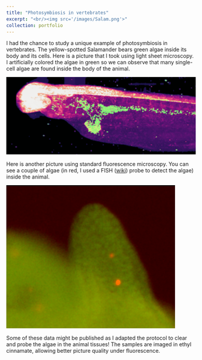 ```yaml
---
title: "Photosymbiosis in vertebrates"
excerpt: "<br/><img src='/images/Salam.png'>"
collection: portfolio
---
```


I had the chance to study a unique example of photosymbiosis in vertebrates.
The yellow-spotted Salamander bears green algae inside its body and its cells. Here is a picture that I took using light sheet microscopy. I artificially colored the algae in green so we can observe that many single-cell algae are found inside the body of the animal.

 ![](/images/Salam.png)

Here is another picture using standard fluorescence microscopy. You can see a couple of algae (in red, I used a FISH ([wiki](https://en.wikipedia.org/wiki/Fluorescence_in_situ_hybridization)) probe to detect the algae) inside the animal.

![](/images/p3.png)

Some of these data might be published as I adapted the protocol to clear and probe the algae in the animal tissues! The samples are imaged in ethyl cinnamate, allowing better picture quality under fluorescence.
